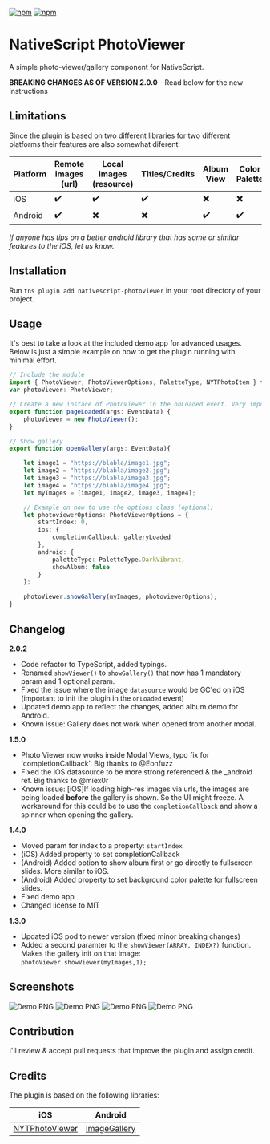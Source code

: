 [![npm](https://img.shields.io/npm/v/nativescript-photoviewer.svg)](https://www.npmjs.com/package/nativescript-photoviewer)
[![npm](https://img.shields.io/npm/dt/nativescript-photoviewer.svg?label=npm%20downloads)](https://www.npmjs.com/package/nativescript-photoviewer)

# NativeScript PhotoViewer
A simple photo-viewer/gallery component for NativeScript.

**BREAKING CHANGES AS OF VERSION 2.0.0** - Read below for the new instructions

## Limitations
 
Since the plugin is based on two different libraries for two different platforms their features are also somewhat diferent:

Platform | Remote images (url) | Local images (resource) | Titles/Credits | Album View | Color Palette
--- | --- | --- | --- | --- | --- |
iOS | :heavy_check_mark: | :heavy_check_mark: | :heavy_check_mark: | :heavy_multiplication_x: | :heavy_multiplication_x:
Android | :heavy_check_mark: | :heavy_multiplication_x: | :heavy_multiplication_x: | :heavy_check_mark: | :heavy_check_mark: 

*If anyone has tips on a better android library that has same or similar features to the iOS, let us know.*

## Installation
Run  `tns plugin add nativescript-photoviewer` in your root directory of your project.

## Usage
It's best to take a look at the included demo app for advanced usages. Below is just a simple example on how to get the plugin running with minimal effort.

```typescript
// Include the module
import { PhotoViewer, PhotoViewerOptions, PaletteType, NYTPhotoItem } from "nativescript-photoviewer";
var photoViewer: PhotoViewer; 

// Create a new instace of PhotoViewer in the onLoaded event. Very important to do the init here! 
export function pageLoaded(args: EventData) {	
    photoViewer = new PhotoViewer();
}

// Show gallery
export function openGallery(args: EventData){

    let image1 = "https://blabla/image1.jpg";
    let image2 = "https://blabla/image2.jpg";
    let image3 = "https://blabla/image3.jpg";
    let image4 = "https://blabla/image4.jpg";
    let myImages = [image1, image2, image3, image4];

    // Example on how to use the options class (optional)
    let photoviewerOptions: PhotoViewerOptions = {
        startIndex: 0,
        ios: {
            completionCallback: galleryLoaded 
        },
        android: {
            paletteType: PaletteType.DarkVibrant,
            showAlbum: false
        }
    };
	
    photoViewer.showGallery(myImages, photoviewerOptions);
}
```

## Changelog
**2.0.2**
- Code refactor to TypeScript, added typings.
- Renamed `showViewer()` to `showGallery()` that now has 1 mandatory param and 1 optional param.
- Fixed the issue where the image `datasource` would be GC'ed on iOS (important to init the plugin in the `onLoaded` event)
- Updated demo app to reflect the changes, added album demo for Android.
- Known issue: Gallery does not work when opened from another modal.

**1.5.0**
- Photo Viewer now works inside Modal Views, typo fix for 'completionCallback'. Big thanks to @Eonfuzz
- Fixed the iOS datasource to be more strong referenced & the _android ref. Big thanks to @miex0r
- Known issue: [iOS]If loading high-res images via urls, the images are being loaded **before** the gallery is shown. So the UI might freeze. A workaround for this could be to use the `completionCallback` and show a spinner when opening the gallery. 


**1.4.0**
- Moved param for index to a property: `startIndex`
- (iOS) Added property to set completionCallback
- (Android) Added option to show album first or go directly to fullscreen slides. More similar to iOS.
- (Android) Added property to set background color palette for fullscreen slides.
- Fixed demo app
- Changed license to MIT

**1.3.0**
- Updated iOS pod to newer version (fixed minor breaking changes)
- Added a second paramter to the `showViewer(ARRAY, INDEX?)` function. Makes the gallery init on that image: `photoViewer.showViewer(myImages,1);`


## Screenshots
![Demo PNG](/screenshots/ns-nytphoto-1.png) ![Demo PNG](/screenshots/ns-nytphoto-2.png)
![Demo PNG](/screenshots/photoview-android-1.png) ![Demo PNG](/screenshots/photoview-android-2.png)

## Contribution
I'll review & accept pull requests that improve the plugin and assign credit.


## Credits

The plugin is based on the following libraries:

iOS | Android
--- | --- 
[NYTPhotoViewer](https://github.com/NYTimes/NYTPhotoViewer) | [ImageGallery](https://github.com/lawloretienne/ImageGallery/)
